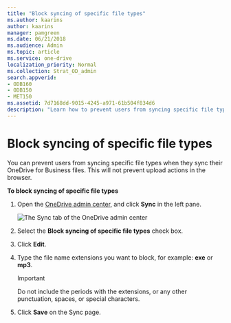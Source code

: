 ```yaml
---
title: "Block syncing of specific file types"
ms.author: kaarins
author: kaarins
manager: pamgreen
ms.date: 06/21/2018
ms.audience: Admin
ms.topic: article
ms.service: one-drive
localization_priority: Normal
ms.collection: Strat_OD_admin
search.appverid:
- ODB160
- ODB150
- MET150
ms.assetid: 7d7168dd-9015-4245-a971-61b504f834d6
description: "Learn how to prevent users from syncing specific file types using the OneDrive admin center. "
---
```


# Block syncing of specific file types

You can prevent users from syncing specific file types when they sync their OneDrive for Business files. This will not prevent upload actions in the browser.
  
 **To block syncing of specific file types**
  
1. Open the [OneDrive admin center](https://admin.onedrive.com/?v=SyncSettings), and click **Sync** in the left pane. 
    
    ![The Sync tab of the OneDrive admin center](media/1c3bf6d6-7b82-4c73-9df7-c8551a0c2922.png)
  
2. Select the **Block syncing of specific file types** check box. 
    
3. Click **Edit**.
    
4. Type the file name extensions you want to block, for example: **exe** or **mp3**. 
    
    > [!IMPORTANT]
    > Do not include the periods with the extensions, or any other punctuation, spaces, or special characters. 
  
5. Click **Save** on the Sync page. 
    


